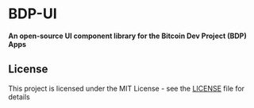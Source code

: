 # BDP-UI

**An open-source UI component library for the Bitcoin Dev Project (BDP) Apps**

## License

This project is licensed under the MIT License - see the [LICENSE](LICENSE) file for details 